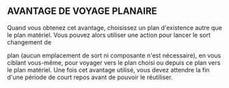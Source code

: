 ## AVANTAGE DE VOYAGE PLANAIRE


Quand vous obtenez cet avantage, choisissez un plan
d'existence autre que le plan matériel. Vous pouvez alors
utiliser une action pour lancer le sort changement de

plan (aucun emplacement de sort ni composante n'est
nécessaire), en vous ciblant vous-même, pour voyager vers le
plan choisi ou depuis ce plan vers le plan matériel. Une fois
cet avantage utilisé, vous devez attendre la fin d'une période
de court repos avant de pouvoir le réutiliser.
